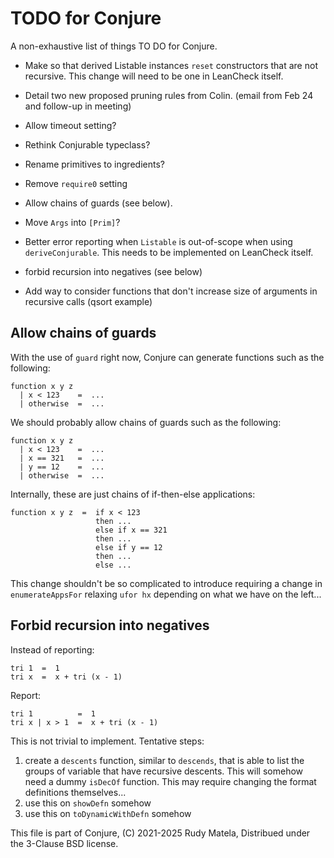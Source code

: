 TODO for Conjure
================

A non-exhaustive list of things TO DO for Conjure.

* Make so that derived Listable instances `reset`
  constructors that are not recursive.
  This change will need to be one in LeanCheck itself.

* Detail two new proposed pruning rules from Colin.
  (email from Feb 24 and follow-up in meeting)

* Allow timeout setting?

* Rethink Conjurable typeclass?

* Rename primitives to ingredients?

* Remove `require0` setting

* Allow chains of guards (see below).

* Move `Args` into `[Prim]`?

* Better error reporting when `Listable` is out-of-scope when using `deriveConjurable`.
  This needs to be implemented on LeanCheck itself.

* forbid recursion into negatives (see below)

* Add way to consider functions that don't increase size of arguments in recursive calls
	(qsort example)


## Allow chains of guards

With the use of `guard` right now,
Conjure can generate functions such as the following:

	function x y z
	  | x < 123    =  ...
	  | otherwise  =  ...

We should probably allow chains of guards such as the following:

	function x y z
	  | x < 123    =  ...
	  | x == 321   =  ...
	  | y == 12    =  ...
	  | otherwise  =  ...

Internally, these are just chains of if-then-else applications:

	function x y z  =  if x < 123
	                   then ...
					   else if x == 321
					   then ...
					   else if y == 12
					   then ...
					   else ...

This change shouldn't be so complicated to introduce
requiring a change in `enumerateAppsFor` relaxing `ufor hx`
depending on what we have on the left...


## Forbid recursion into negatives

Instead of reporting:

	tri 1  =  1
	tri x  =  x + tri (x - 1)

Report:

	tri 1          =  1
	tri x | x > 1  =  x + tri (x - 1)

This is not trivial to implement.
Tentative steps:

1. create a `descents` function, similar to `descends`,
   that is able to list the groups of variable that have recursive descents.
   This will somehow need a dummy `isDecOf` function.
   This may require changing the format definitions themselves...
2. use this on `showDefn` somehow
3. use this on `toDynamicWithDefn` somehow


This file is part of Conjure,
(C) 2021-2025 Rudy Matela,
Distribued under the 3-Clause BSD license.
